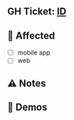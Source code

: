 ## GH Ticket: [ID](https://github.com/BrantalikP/Taskaz/issues/ID)

## 📝 Affected

- [ ] mobile app
- [ ] web

## ⚠️ Notes

<!-- insert notes if necessary -->

## 🎉 Demos

<!-- insert some images/GIF -->
